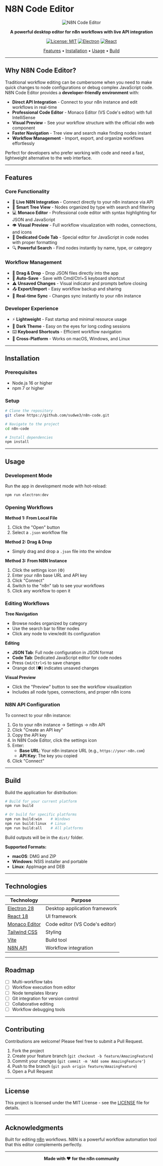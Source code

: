 # N8N Code Editor

<div align="center">

![N8N Code Editor](screenshot.png)

**A powerful desktop editor for n8n workflows with live API integration**

[![License: MIT](https://img.shields.io/badge/License-MIT-yellow.svg)](https://opensource.org/licenses/MIT)
[![Electron](https://img.shields.io/badge/Electron-28-blue.svg)](https://www.electronjs.org/)
[![React](https://img.shields.io/badge/React-18-61dafb.svg)](https://reactjs.org/)

[Features](#features) • [Installation](#installation) • [Usage](#usage) • [Build](#build)

</div>

---

## Why N8N Code Editor?

Traditional workflow editing can be cumbersome when you need to make quick changes to node configurations or debug complex JavaScript code. N8N Code Editor provides a **developer-friendly environment** with:

- **Direct API Integration** - Connect to your n8n instance and edit workflows in real-time
- **Professional Code Editor** - Monaco Editor (VS Code's editor) with full IntelliSense
- **Visual Preview** - See your workflow structure with the official n8n web component
- **Faster Navigation** - Tree view and search make finding nodes instant
- **Workflow Management** - Import, export, and organize workflows effortlessly

Perfect for developers who prefer working with code and need a fast, lightweight alternative to the web interface.

---

## Features

### Core Functionality
- 🔗 **Live N8N Integration** - Connect directly to your n8n instance via API
- 🌳 **Smart Tree View** - Nodes organized by type with search and filtering
- 💻 **Monaco Editor** - Professional code editor with syntax highlighting for JSON and JavaScript
- 👁️ **Visual Preview** - Full workflow visualization with nodes, connections, and icons
- 🎯 **Dedicated Code Tab** - Special editor for JavaScript in code nodes with proper formatting
- 🔍 **Powerful Search** - Find nodes instantly by name, type, or category

### Workflow Management
- 📂 **Drag & Drop** - Drop JSON files directly into the app
- 💾 **Auto-Save** - Save with Cmd/Ctrl+S keyboard shortcut
- ⚠️ **Unsaved Changes** - Visual indicator and prompts before closing
- 📤 **Export/Import** - Easy workflow backup and sharing
- 🔄 **Real-time Sync** - Changes sync instantly to your n8n instance

### Developer Experience
- ⚡ **Lightweight** - Fast startup and minimal resource usage
- 🎨 **Dark Theme** - Easy on the eyes for long coding sessions
- ⌨️ **Keyboard Shortcuts** - Efficient workflow navigation
- 🔧 **Cross-Platform** - Works on macOS, Windows, and Linux

---

## Installation

### Prerequisites
- Node.js 16 or higher
- npm 7 or higher

### Setup

```bash
# Clone the repository
git clone https://github.com/sudwe3/n8n-code.git

# Navigate to the project
cd n8n-code

# Install dependencies
npm install
```

---

## Usage

### Development Mode

Run the app in development mode with hot-reload:

```bash
npm run electron:dev
```

### Opening Workflows

**Method 1: From Local File**
1. Click the "Open" button
2. Select a `.json` workflow file

**Method 2: Drag & Drop**
- Simply drag and drop a `.json` file into the window

**Method 3: From N8N Instance**
1. Click the settings icon (⚙️)
2. Enter your n8n base URL and API key
3. Click "Connect"
4. Switch to the "n8n" tab to see your workflows
5. Click any workflow to open it

### Editing Workflows

**Tree Navigation**
- Browse nodes organized by category
- Use the search bar to filter nodes
- Click any node to view/edit its configuration

**Editing**
- **JSON Tab**: Full node configuration in JSON format
- **Code Tab**: Dedicated JavaScript editor for code nodes
- Press `Cmd/Ctrl+S` to save changes
- Orange dot (●) indicates unsaved changes

**Visual Preview**
- Click the "Preview" button to see the workflow visualization
- Includes all node types, connections, and proper n8n icons

### N8N API Configuration

To connect to your n8n instance:

1. Go to your n8n instance → Settings → n8n API
2. Click "Create an API key"
3. Copy the API key
4. In N8N Code Editor, click the settings icon
5. Enter:
   - **Base URL**: Your n8n instance URL (e.g., `https://your-n8n.com`)
   - **API Key**: The key you copied
6. Click "Connect"

---

## Build

Build the application for distribution:

```bash
# Build for your current platform
npm run build

# Or build for specific platforms
npm run build:win    # Windows
npm run build:linux  # Linux
npm run build:all    # All platforms
```

Build outputs will be in the `dist/` folder.

**Supported Formats:**
- **macOS**: DMG and ZIP
- **Windows**: NSIS installer and portable
- **Linux**: AppImage and DEB

---

## Technologies

| Technology | Purpose |
|------------|---------|
| [Electron 28](https://www.electronjs.org/) | Desktop application framework |
| [React 18](https://reactjs.org/) | UI framework |
| [Monaco Editor](https://microsoft.github.io/monaco-editor/) | Code editor (VS Code's editor) |
| [Tailwind CSS](https://tailwindcss.com/) | Styling |
| [Vite](https://vitejs.dev/) | Build tool |
| [N8N API](https://docs.n8n.io/api/) | Workflow integration |

---

## Roadmap

- [ ] Multi-workflow tabs
- [ ] Workflow execution from editor
- [ ] Node templates library
- [ ] Git integration for version control
- [ ] Collaborative editing
- [ ] Workflow debugging tools

---

## Contributing

Contributions are welcome! Please feel free to submit a Pull Request.

1. Fork the project
2. Create your feature branch (`git checkout -b feature/AmazingFeature`)
3. Commit your changes (`git commit -m 'Add some AmazingFeature'`)
4. Push to the branch (`git push origin feature/AmazingFeature`)
5. Open a Pull Request

---

## License

This project is licensed under the MIT License - see the [LICENSE](LICENSE) file for details.

---

## Acknowledgments

Built for editing [n8n](https://n8n.io) workflows. N8N is a powerful workflow automation tool that this editor complements perfectly.

---

<div align="center">

**Made with ❤️ for the n8n community**

</div>
